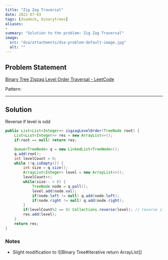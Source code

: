 ```yaml
---
title: "Zig Zag Traversal"
date: 2022-07-03
tags: [dsadeck, binarytrees]
aliases:
- 
summary: "Solution to the problem: Zig Zag Traversal"
image:
  src: "dsa/attachments/dsa-problem-default-image.jpg"
  alt: ""
---
```


## Problem Statement
[Binary Tree Zigzag Level Order Traversal - LeetCode](https://leetcode.com/problems/binary-tree-zigzag-level-order-traversal/)


Pattern: 

---

## Solution
Reverse if level is odd
``` java
public List<List<Integer>> zigzagLevelOrder(TreeNode root) {
	List<List<Integer>> res = new ArrayList<>();
	if(root == null) return res;

	Queue<TreeNode> q = new LinkedList<TreeNode>();
	q.add(root);
	int levelCount = 0;
	while (!q.isEmpty()) {
		int size = q.size();
		ArrayList<Integer> level = new ArrayList<>();
		levelCount++;
		while(size-- > 0) {
			TreeNode node = q.poll();
			level.add(node.val);
			if(node.left != null) q.add(node.left); 
			if(node.right != null) q.add(node.right); 
		}
		if(levelCount%2 == 0) Collections.reverse(level); // reverse if level even
		res.add(level);
	}
	return res;
}
```

### Notes
- Slight modification to ![[Binary Tree#Iterative return ArrayList]]


